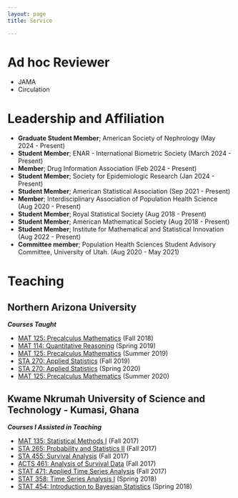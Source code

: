 ```yaml
---
layout: page
title: Service

---
```


# Ad hoc Reviewer
- JAMA
- Circulation
# Leadership and Affiliation

- **Graduate Student Member**; American Society of Nephrology (May 2024 - Present)
- **Student Member**; ENAR - International Biometric Society (March 2024 - Present)
- **Member**; Drug Information Association (Feb 2024 - Present)
- **Student Member**; Society for Epidemiologic Research (Jan 2024 - Present)
- **Student Member**; American Statistical Association (Sep 2021 - Present)
- **Member**; Interdisciplinary Association of Population Health Science (Aug 2020 - Present)
- **Student Member**; Royal Statistical Society (Aug 2018 - Present)
- **Student Member**; American Mathematical Society (Aug 2018 - Present)
- **Student Member**; Institute for Mathematical and Statistical Innovation (Aug 2022 - Present)
- **Committee member**; Population Health Sciences Student Advisory Committee, University of Utah. (Aug 2020 - May 2021)

# Teaching

## Northern Arizona University
***Courses Taught***
- [MAT 125: Precalculus Mathematics](https://nau.edu/math/mat-125/) (Fall 2018)
- [MAT 114: Quantitative Reasoning](https://nau.edu/math/mat-114/) (Spring 2019)
- [MAT 125: Precalculus Mathematics](https://nau.edu/math/mat-125/) (Summer 2019)
- [STA 270: Applied Statistics](https://catalog.nau.edu/Courses/course?courseId=008088&catalogYear=1819) (Fall 2019)
- [STA 270: Applied Statistics](https://catalog.nau.edu/Courses/course?courseId=008088&catalogYear=1819) (Spring 2020)
- [MAT 125: Precalculus Mathematics](https://nau.edu/math/mat-125/) (Summer 2020)


## Kwame Nkrumah University of Science and Technology - Kumasi, Ghana
***Courses I Assisted in Teaching***
- [MAT 135: Statistical Methods I](http://economics.knust.edu.gh/undergraduate/ba-economics) (Fall 2017)
- [STA 265: Probability and Statistics II](https://statacts.knust.edu.gh/undergraduate/bsc/bsc-actuarial-science-regular) (Fall 2017)
- [STA 455: Survival Analysis](https://statacts.knust.edu.gh/undergraduate/bsc/bsc-statistics-regular) (Fall 2017)
- [ACTS 461: Analysis of Survival Data](https://statacts.knust.edu.gh/undergraduate/bsc/bsc-actuarial-science-regular) (Fall 2017)
- [STAT 471:  Applied Time Series Analysis](https://statacts.knust.edu.gh/undergraduate/bsc/bsc-statistics-regular) (Fall 2017)
- [STAT 358:  Time Series Analysis I](https://statacts.knust.edu.gh/undergraduate/bsc/bsc-statistics-regular) (Spring 2018)
- [STAT 454: Introduction to Bayesian Statistics](https://statacts.knust.edu.gh/undergraduate/bsc/bsc-statistics-regular) (Spring 2018)

